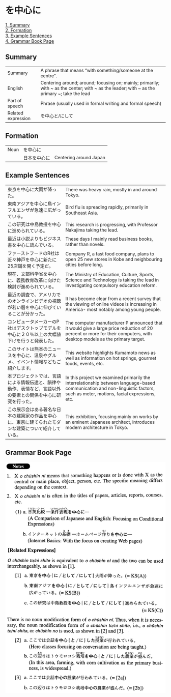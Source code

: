 # を中心に

[1. Summary](#summary)<br>
[2. Formation](#formation)<br>
[3. Example Sentences](#example-sentences)<br>
[4. Grammar Book Page](#grammar-book-page)<br>


## Summary

<table><tr>   <td>Summary</td>   <td>A phrase that means “with something/someone at the centre”.</td></tr><tr>   <td>English</td>   <td>Centering around; around; focusing on; mainly; primarily; with ~ as the center; with ~ as the leader; with ~ as the primary ~; take the lead</td></tr><tr>   <td>Part of speech</td>   <td>Phrase (usually used in formal writing and formal speech)</td></tr><tr>   <td>Related expression</td>   <td>を中心と/にして</td></tr></table>

## Formation

<table class="table"><tbody><tr class="tr head"><td class="td"><span class="bold">Noun</span></td><td class="td"><span class="concept">を中心に</span></td><td class="td"></td></tr><tr class="tr"><td class="td"></td><td class="td"><span>日本</span><span class="concept">を中心に</span></td><td class="td"><span>Centering around Japan</span></td></tr></tbody></table>

## Example Sentences

<table><tr>   <td>東京を中心に大雨が降った。</td>   <td>There was heavy rain, mostly in and around Tokyo.</td></tr><tr>   <td>東南アジアを中心に鳥インフルエンザが急速に広がっている。</td>   <td>Bird ﬂu is spreading rapidly, primarily in Southeast Asia.</td></tr><tr>   <td>この研究は中島教授を中心に進められている。</td>   <td>This research is progressing, with Professor Nakajima taking the lead.</td></tr><tr>   <td>最近は小説よりもビジネス書を中心に読んでいる。</td>   <td>These days I mainly read business books, rather than novels.</td></tr><tr>   <td>ファーストフードのR社は近々神戸を中心に新たに25店舗を開く予定だ。</td>   <td>Company R, a fast food company, plans to open 25 new stores in Kobe and neighbouring cities before long.</td></tr><tr>   <td>現在、文部科学省を中心に、義務教育改革に向けた検討が進められている。</td>   <td>The Ministry of Education, Culture, Sports, Science and Technology is taking the lead in investigating compulsory education reform.</td></tr><tr>   <td>最近の調査で、アメリカでのオンラインビデオの視聴が若い層を中心に伸びていることが分かった。</td>   <td>It has become clear from a recent survey that the viewing of online videos is increasing in America- most notably among young people.</td></tr><tr>   <td>コンピュータメーカーのP社はデスクトップモデルを中心に２０％以上の大幅値下げを行うと発表した。</td>   <td>The computer manufacturer P announced that it would give a large price reduction of 20 percent or more for their computers, with desktop models as the primary target.</td></tr><tr>   <td>このサイトは熊本のニュースを中心に、温泉やグルメ、イベント情報などもご紹介します。</td>   <td>This website highlights Kumamoto news as well as information on hot springs, gourmet foods, events, etc.</td></tr><tr>   <td>本プロジェクトでは、言語による情報伝達と、韻律や動作、表情など、言語以外の要素との関係を中心に研究を行った。</td>   <td>In this project we examined primarily the interrelationship between language-based communication and non-linguistic factors, such as meter, motions, facial expressions, etc.</td></tr><tr>   <td>この展示会はある著名な日本の建築家の作品を中心に、東京に建てられたモダンな建築について紹介している。</td>   <td>This exhibition, focusing mainly on works by an eminent Japanese architect, introduces modern architecture in Tokyo.</td></tr></table>

## Grammar Book Page

![](../img/Advancedを中心に.png)

